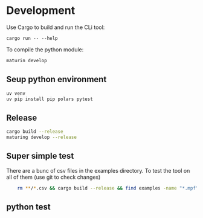 # Development


Use Cargo to build and run the CLi tool:

```
cargo run -- --help
```


To compile the python module:

```bash
maturin develop
```

## Seup python environment

```bash
uv venv
uv pip install pip polars pytest
```



## Release

```bash
cargo build --release
maturing develop --release
```


## Super simple test

There are a bunc of csv files in the examples directory.  To test the tool on all of them (use git to check changes)

```bash
    rm **/*.csv && cargo build --release && find examples -name "*.mpf" -type f -print0 | xargs -0 -I {} sh -c './target/release/nc-gcode-interpreter --initial_state=examples/defaults.mpf "$1" || echo "Failed to process $1" >&2' sh {}
```

## python test